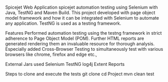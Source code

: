 Spicejet Web Application spicejet automation testing using Selenium with Java, TestNG and Maven Build. This project developed with page object model framework and how it can be integrated with Selenium to automate any application. TestNG is used as a testing framework.

Features Performed automation testing using the testng framework in strict adherence to Page Object Model (POM). Further HTML reports are generated rendering them an invaluable resource for thorough analysis. Especially added Cross-Browser Testing to simultaneously test with various browsers like chrome, firefox and edge etc.,

External Jars used Selenium TestNG log4j Extent Reports

Steps to clone and execute the tests git clone cd Project mvn clean test
